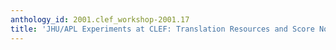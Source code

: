 ```yaml
---
anthology_id: 2001.clef_workshop-2001.17
title: 'JHU/APL Experiments at CLEF: Translation Resources and Score Normalization'
---
```

